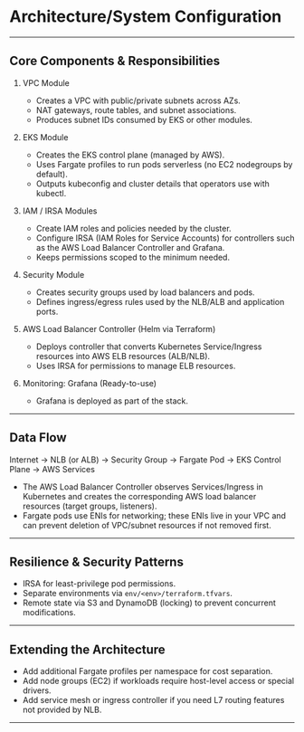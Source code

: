 # Architecture/System Configuration

---

## Core Components & Responsibilities

1. VPC Module
   - Creates a VPC with public/private subnets across AZs.
   - NAT gateways, route tables, and subnet associations.
   - Produces subnet IDs consumed by EKS or other modules.

2. EKS Module
   - Creates the EKS control plane (managed by AWS).
   - Uses Fargate profiles to run pods serverless (no EC2 nodegroups by default).
   - Outputs kubeconfig and cluster details that operators use with kubectl.

3. IAM / IRSA Modules
   - Create IAM roles and policies needed by the cluster.
   - Configure IRSA (IAM Roles for Service Accounts) for controllers such as the AWS Load Balancer Controller and Grafana.
   - Keeps permissions scoped to the minimum needed.

4. Security Module
   - Creates security groups used by load balancers and pods.
   - Defines ingress/egress rules used by the NLB/ALB and application ports.

5. AWS Load Balancer Controller (Helm via Terraform)
   - Deploys controller that converts Kubernetes Service/Ingress resources into AWS ELB resources (ALB/NLB).
   - Uses IRSA for permissions to manage ELB resources.

6. Monitoring: Grafana (Ready-to-use)
   - Grafana is deployed as part of the stack.

---

## Data Flow

Internet -> NLB (or ALB) -> Security Group -> Fargate Pod -> EKS Control Plane -> AWS Services

- The AWS Load Balancer Controller observes Services/Ingress in Kubernetes and creates the corresponding AWS load balancer resources (target groups, listeners).
- Fargate pods use ENIs for networking; these ENIs live in your VPC and can prevent deletion of VPC/subnet resources if not removed first.

---

## Resilience & Security Patterns

- IRSA for least-privilege pod permissions.
- Separate environments via `env/<env>/terraform.tfvars`.
- Remote state via S3 and DynamoDB (locking) to prevent concurrent modifications.

---

## Extending the Architecture

- Add additional Fargate profiles per namespace for cost separation.
- Add node groups (EC2) if workloads require host-level access or special drivers.
- Add service mesh or ingress controller if you need L7 routing features not provided by NLB.

---

